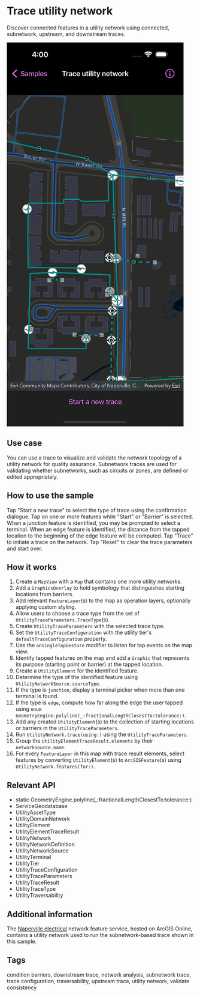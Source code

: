 # Trace utility network

Discover connected features in a utility network using connected, subnetwork, upstream, and downstream traces.

![Image of trace utility network](trace-utility-network.png)

## Use case

You can use a trace to visualize and validate the network topology of a utility network for quality assurance. Subnetwork traces are used for validating whether subnetworks, such as circuits or zones, are defined or edited appropriately.

## How to use the sample

Tap "Start a new trace" to select the type of trace using the confirmation dialogue. Tap on one or more features while "Start" or "Barrier" is selected. When a junction feature is identified, you may be prompted to select a terminal. When an edge feature is identified, the distance from the tapped location to the beginning of the edge feature will be computed. Tap "Trace" to initiate a trace on the network. Tap "Reset" to clear the trace parameters and start over.

## How it works

1. Create a `MapView` with a `Map` that contains one more utility networks.
2. Add a `GraphicsOverlay` to hold symbology that distinguishes starting locations from barriers.
3. Add relevant `FeatureLayer`(s) to the map as operation layers, optionally applying custom styling.
4. Allow users to choose a trace type from the set of `UtilityTraceParameters.TraceType`(s).
5. Create `UtilityTraceParameters` with the selected trace type.
6. Set the `UtilityTraceConfiguration` with the utility tier's `defaultTraceConfiguration` property.
7. Use the `onSingleTapGesture` modifier to listen for tap events on the map view.
8. Identify tapped features on the map and add a `Graphic` that represents its purpose (starting point or barrier) at the tapped location.
9. Create a `UtilityElement` for the identified feature.
10. Determine the type of the identified feature using `UtilityNetworkSource.sourceType`.
11. If the type is `junction`, display a terminal picker when more than one terminal is found.
12. If the type is `edge`, compute how far along the edge the user tapped using `enum GeometryEngine.polyline(_:fractionalLengthClosestTo:tolerance:)`.
13. Add any created `UtilityElement`(s) to the collection of starting locations or barriers in the `UtilityTraceParameters`.
14. Run `UtilityNetwork.trace(using:)` using the `UtilityTraceParameters`.
15. Group the `UtilityElementTraceResult.elements` by their `networkSource.name`.
16. For every `FeatureLayer` in this map with trace result elements, select features by converting `UtilityElement`(s) to `ArcGISFeature`(s) using `UtilityNetwork.features(for:)`.

## Relevant API

* static GeometryEngine.polyline(_:fractionalLengthClosestTo:tolerance:)
* ServiceGeodatabase
* UtilityAssetType
* UtilityDomainNetwork
* UtilityElement
* UtilityElementTraceResult
* UtilityNetwork
* UtilityNetworkDefinition
* UtilityNetworkSource
* UtilityTerminal
* UtilityTier
* UtilityTraceConfiguration
* UtilityTraceParameters
* UtilityTraceResult
* UtilityTraceType
* UtilityTraversability

## Additional information

The [Naperville electrical](https://sampleserver7.arcgisonline.com/server/rest/services/UtilityNetwork/NapervilleElectric/FeatureServer) network feature service, hosted on ArcGIS Online, contains a utility network used to run the subnetwork-based trace shown in this sample.

## Tags

condition barriers, downstream trace, network analysis, subnetwork trace, trace configuration, traversability, upstream trace, utility network, validate consistency

